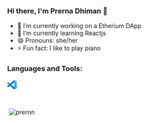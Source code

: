 ### Hi there, I'm Prerna Dhiman 👋



- 🔭 I’m currently working on a Etherium DApp
- 🌱 I’m currently learning Reactjs
- 😄 Pronouns: she/her
- ⚡ Fun fact: I like to play piano

### Languages and Tools:

<img align="left" alt="Visual Studio code" width="22px" src="https://github.com/Prernn/Prernn/blob/2f8d671674e74b2bc8fa382d8d7f520fc0083c2c/logos/vscode.png"/>

<br> <br> <br>
<p>&nbsp;<img align="center" src="https://github-readme-stats.vercel.app/api?username=prernn&show_icons=true&locale=en" alt="prernn" /></p>

